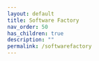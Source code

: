 ```yaml
---
layout: default
title: Software Factory
nav_order: 50
has_children: true
description: ""
permalink: /softwarefactory
---
```


